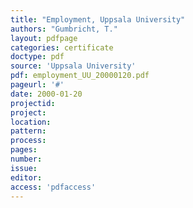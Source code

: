 ```yaml
---
title: "Employment, Uppsala University"
authors: "Gumbricht, T."
layout: pdfpage
categories: certificate
doctype: pdf
source: 'Uppsala University'
pdf: employment_UU_20000120.pdf
pageurl: '#'
date: 2000-01-20
projectid:
project:
location:
pattern:
process:
pages:
number:
issue:
editor:
access: 'pdfaccess'
---
```

